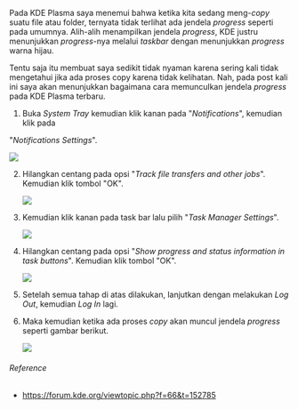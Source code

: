 Pada KDE Plasma saya menemui bahwa ketika kita sedang meng-*copy* suatu file atau folder, ternyata tidak terlihat ada jendela *progress* seperti pada umumnya. Alih-alih menampilkan jendela *progress*, KDE justru menunjukkan *progress*-nya melalui *taskbar* dengan menunjukkan *progress* warna hijau.

Tentu saja itu membuat saya sedikit tidak nyaman karena sering kali tidak mengetahui jika ada proses copy karena tidak kelihatan. Nah, pada post kali ini saya akan menunjukkan bagaimana cara memunculkan jendela *progress* pada KDE Plasma terbaru.

1. Buka *System Tray* kemudian klik kanan pada "*Notifications*", kemudian klik pada 

"*Notifications Settings*".

![](/home/tammam/Development/Documentation/tl_blog/how-to/553/media/1-open-notifications-settings.png)

2. Hilangkan centang pada opsi "*Track file transfers and other jobs*". Kemudian klik tombol "OK".

   ![](/home/tammam/Development/Documentation/tl_blog/how-to/553/media/2-uncheck-option-track-file-transfer.png)

3. Kemudian klik kanan pada task bar lalu pilih "*Task Manager Settings*".

   ![](/home/tammam/Development/Documentation/tl_blog/how-to/553/media/3-open-taskbar-settings.png)

4. Hilangkan centang pada opsi "*Show progress and status information in task buttons*". Kemudian klik tombol "OK".

   ![](/home/tammam/Development/Documentation/tl_blog/how-to/553/media/4-uncheck-show-progress.png)

5. Setelah semua tahap di atas dilakukan, lanjutkan dengan melakukan *Log Out*, kemudian *Log In* lagi.

6. Maka kemudian ketika ada proses *copy* akan muncul jendela *progress* seperti gambar berikut.

   ![](/home/tammam/Development/Documentation/tl_blog/how-to/553/media/5-kde-copying.png)

###### Reference

- https://forum.kde.org/viewtopic.php?f=66&t=152785